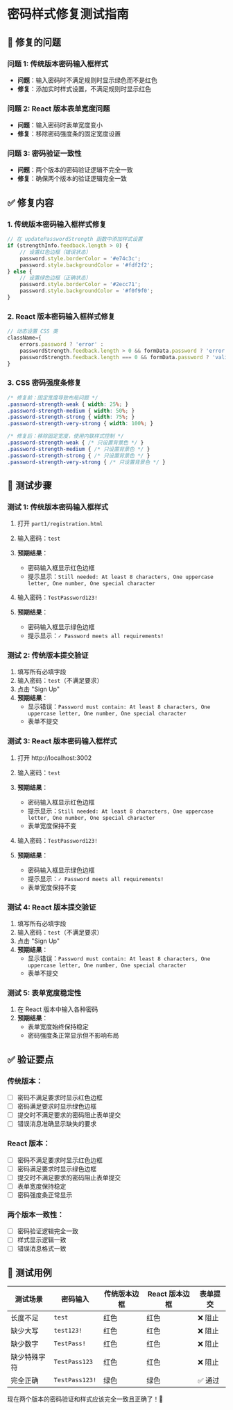 # 密码样式修复测试指南

## 🐛 修复的问题

### 问题 1: 传统版本密码输入框样式
- **问题**：输入密码时不满足规则时显示绿色而不是红色
- **修复**：添加实时样式设置，不满足规则时显示红色

### 问题 2: React 版本表单宽度问题
- **问题**：输入密码时表单宽度变小
- **修复**：移除密码强度条的固定宽度设置

### 问题 3: 密码验证一致性
- **问题**：两个版本的密码验证逻辑不完全一致
- **修复**：确保两个版本的验证逻辑完全一致

## ✅ 修复内容

### 1. 传统版本密码输入框样式修复
```javascript
// 在 updatePasswordStrength 函数中添加样式设置
if (strengthInfo.feedback.length > 0) {
    // 设置红色边框（错误状态）
    password.style.borderColor = '#e74c3c';
    password.style.backgroundColor = '#fdf2f2';
} else {
    // 设置绿色边框（正确状态）
    password.style.borderColor = '#2ecc71';
    password.style.backgroundColor = '#f0f9f0';
}
```

### 2. React 版本密码输入框样式修复
```javascript
// 动态设置 CSS 类
className={
    errors.password ? 'error' : 
    passwordStrength.feedback.length > 0 && formData.password ? 'error' : 
    passwordStrength.feedback.length === 0 && formData.password ? 'valid' : ''
}
```

### 3. CSS 密码强度条修复
```css
/* 修复前：固定宽度导致布局问题 */
.password-strength-weak { width: 25%; }
.password-strength-medium { width: 50%; }
.password-strength-strong { width: 75%; }
.password-strength-very-strong { width: 100%; }

/* 修复后：移除固定宽度，使用内联样式控制 */
.password-strength-weak { /* 只设置背景色 */ }
.password-strength-medium { /* 只设置背景色 */ }
.password-strength-strong { /* 只设置背景色 */ }
.password-strength-very-strong { /* 只设置背景色 */ }
```

## 🧪 测试步骤

### 测试 1: 传统版本密码输入框样式
1. 打开 `part1/registration.html`
2. 输入密码：`test`
3. **预期结果**：
   - 密码输入框显示红色边框
   - 提示显示：`Still needed: At least 8 characters, One uppercase letter, One number, One special character`

4. 输入密码：`TestPassword123!`
5. **预期结果**：
   - 密码输入框显示绿色边框
   - 提示显示：`✓ Password meets all requirements!`

### 测试 2: 传统版本提交验证
1. 填写所有必填字段
2. 输入密码：`test`（不满足要求）
3. 点击 "Sign Up"
4. **预期结果**：
   - 显示错误：`Password must contain: At least 8 characters, One uppercase letter, One number, One special character`
   - 表单不提交

### 测试 3: React 版本密码输入框样式
1. 打开 http://localhost:3002
2. 输入密码：`test`
3. **预期结果**：
   - 密码输入框显示红色边框
   - 提示显示：`Still needed: At least 8 characters, One uppercase letter, One number, One special character`
   - 表单宽度保持不变

4. 输入密码：`TestPassword123!`
5. **预期结果**：
   - 密码输入框显示绿色边框
   - 提示显示：`✓ Password meets all requirements!`
   - 表单宽度保持不变

### 测试 4: React 版本提交验证
1. 填写所有必填字段
2. 输入密码：`test`（不满足要求）
3. 点击 "Sign Up"
4. **预期结果**：
   - 显示错误：`Password must contain: At least 8 characters, One uppercase letter, One number, One special character`
   - 表单不提交

### 测试 5: 表单宽度稳定性
1. 在 React 版本中输入各种密码
2. **预期结果**：
   - 表单宽度始终保持稳定
   - 密码强度条正常显示但不影响布局

## ✅ 验证要点

### 传统版本：
- [ ] 密码不满足要求时显示红色边框
- [ ] 密码满足要求时显示绿色边框
- [ ] 提交时不满足要求的密码阻止表单提交
- [ ] 错误消息准确显示缺失的要求

### React 版本：
- [ ] 密码不满足要求时显示红色边框
- [ ] 密码满足要求时显示绿色边框
- [ ] 提交时不满足要求的密码阻止表单提交
- [ ] 表单宽度保持稳定
- [ ] 密码强度条正常显示

### 两个版本一致性：
- [ ] 密码验证逻辑完全一致
- [ ] 样式显示逻辑一致
- [ ] 错误消息格式一致

## 🎯 测试用例

| 测试场景 | 密码输入 | 传统版本边框 | React 版本边框 | 表单提交 |
|---------|---------|-------------|---------------|---------|
| 长度不足 | `test` | 红色 | 红色 | ❌ 阻止 |
| 缺少大写 | `test123!` | 红色 | 红色 | ❌ 阻止 |
| 缺少数字 | `TestPass!` | 红色 | 红色 | ❌ 阻止 |
| 缺少特殊字符 | `TestPass123` | 红色 | 红色 | ❌ 阻止 |
| 完全正确 | `TestPass123!` | 绿色 | 绿色 | ✅ 通过 |

现在两个版本的密码验证和样式应该完全一致且正确了！🎉
